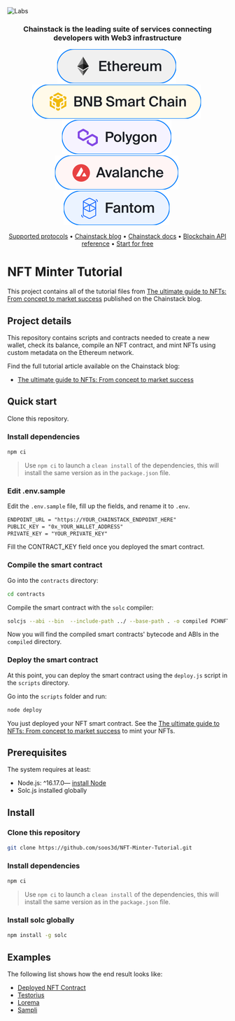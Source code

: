 <img width="1200" alt="Labs" src="https://user-images.githubusercontent.com/99700157/213291931-5a822628-5b8a-4768-980d-65f324985d32.png">

<p>
 <h3 align="center">Chainstack is the leading suite of services connecting developers with Web3 infrastructure</h3>
</p>

<p align="center">
  <a target="_blank" href="https://chainstack.com/build-better-with-ethereum/"><img src="https://github.com/soos3d/blockchain-badges/blob/main/protocols_badges/Ethereum.svg" /></a>&nbsp;  
  <a target="_blank" href="https://chainstack.com/build-better-with-bnb-smart-chain/"><img src="https://github.com/soos3d/blockchain-badges/blob/main/protocols_badges/BNB.svg" /></a>&nbsp;
  <a target="_blank" href="https://chainstack.com/build-better-with-polygon/"><img src="https://github.com/soos3d/blockchain-badges/blob/main/protocols_badges/Polygon.svg" /></a>&nbsp;
  <a target="_blank" href="https://chainstack.com/build-better-with-avalanche/"><img src="https://github.com/soos3d/blockchain-badges/blob/main/protocols_badges/Avalanche.svg" /></a>&nbsp;
  <a target="_blank" href="https://chainstack.com/build-better-with-fantom/"><img src="https://github.com/soos3d/blockchain-badges/blob/main/protocols_badges/Fantom.svg" /></a>&nbsp;
</p>

<p align="center">
  <a target="_blank" href="https://chainstack.com/protocols/">Supported protocols</a> •
  <a target="_blank" href="https://chainstack.com/blog/">Chainstack blog</a> •
  <a target="_blank" href="https://docs.chainstack.com/">Chainstack docs</a> •
  <a target="_blank" href="https://docs.chainstack.com/api/">Blockchain API reference</a> •
  <a target="_blank" href="https://console.chainstack.com/user/account/create">Start for free</a>
</p>

# NFT Minter Tutorial

This project contains all of the tutorial files from [The ultimate guide to NFTs: From concept to market success](https://chainstack.com/ultimate-guide-to-nfts/) published on the Chainstack blog.

## Project details

This repository contains scripts and contracts needed to create a new wallet, check its balance, compile an NFT contract, and mint NFTs using custom metadata on the Ethereum network.

Find the full tutorial article available on the Chainstack blog:
* [The ultimate guide to NFTs: From concept to market success](https://chainstack.com/ultimate-guide-to-nfts/)

## Quick start

Clone this repository.

### Install dependencies

```sh
npm ci
```

> Use `npm ci` to launch a `clean install` of the dependencies, this will install the same version as in the `package.json` file.

### Edit .env.sample

Edit the `.env.sample` file, fill up the fields, and rename it to `.env`.

```env
ENDPOINT_URL = "https://YOUR_CHAINSTACK_ENDPOINT_HERE" 
PUBLIC_KEY = "0x_YOUR_WALLET_ADDRESS" 
PRIVATE_KEY = "YOUR_PRIVATE_KEY" 
```

Fill the CONTRACT_KEY field once you deployed the smart contract.

### Compile the smart contract

Go into the `contracts` directory:

```sh
cd contracts
```

Compile the smart contract with the `solc` compiler:

```sh
solcjs --abi --bin  --include-path ../ --base-path . -o compiled PCHNFT.sol
```

Now you will find the compiled smart contracts' bytecode and ABIs in the `compiled` directory.

### Deploy the smart contract

At this point, you can deploy the smart contract using the `deploy.js` script in the `scripts` directory.

Go into the `scripts` folder and run:

```sh
node deploy
```

You just deployed your NFT smart contract. See the [The ultimate guide to NFTs: From concept to market success](https://chainstack.com/ultimate-guide-to-nfts/) to mint your NFTs.

## Prerequisites

The system requires at least:

* Node.js: ^16.17.0— [install Node](https://nodejs.org/en/download/)
* Solc.js installed globally


## Install 

### Clone this repository

```sh
git clone https://github.com/soos3d/NFT-Minter-Tutorial.git
```

### Install dependencies

```sh
npm ci
```

> Use `npm ci` to launch a `clean install` of the dependencies, this will install the same version as in the `package.json` file.

### Install solc globally

```sh
npm install -g solc
```

## Examples

The following list shows how the end result looks like:

* [ Deployed NFT Contract](https://goerli.etherscan.io/address/0x144F7CF4F42FCb67D43d2B107694FFe52386D544)
* [Testorius](https://goerli.etherscan.io/tx/0xb99e7c14cd012d6be9f1cd2de12fc4585f8c3e3a9b6b038d57987265d4d1da9a)
* [Lorema](https://goerli.etherscan.io/tx/0xc5522987694a2eb97d6acca6f05a6a8707800e44c5f77d0f0871fc211a82a0d6) 
* [Sampli](https://goerli.etherscan.io/tx/0xf8db9208ebbc782ebaf5dbddcb1e372c02a5bf021489f855d4715527519fd6bc)
